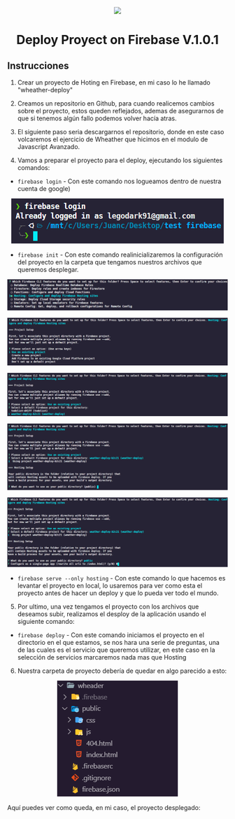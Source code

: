 <p align="center"><img src="https://img.icons8.com/color/144/000000/firebase.png"/></p>
<h1 align="center">Deploy  Proyect on Firebase V.1.0.1</h1>

## Instrucciones

1. Crear un proyecto de Hoting en Firebase, en mi caso lo he llamado "wheather-deploy"

2. Creamos un repositorio en Github, para cuando realicemos cambios sobre el proyecto, estos queden reflejados, ademas de asegurarnos de que si tenemos algún fallo podemos volver hacía atras.

3. El siguiente paso seria descargarnos el repositorio, donde en este caso volcaremos el ejercicio de Wheather que hicimos en el modulo de Javascript Avanzado.

4. Vamos a preparar el proyecto para el deploy, ejecutando los siguientes comandos:

  -  `firebase login` - Con este comando nos logueamos dentro de nuestra cuenta de google)

<p align="center"><img src="./images_firebase/login.PNG"/></p>

  -  `firebase init` - Con este comando realinicializaremos la configuración del proyecto en la carpeta que tengamos nuestros archivos que queremos desplegar.

  <p align="center"><img src="./images_firebase/select_service.PNG"/></p>

  <p align="center"><img src="./images_firebase/proyecto_seleccion.PNG"/></p>

  <p align="center"><img src="./images_firebase/proyecto_seleccion_1.PNG"/></p>

  <p align="center"><img src="./images_firebase/proyecto_seleccion_carpeta.PNG"/></p>

  <p align="center"><img src="./images_firebase/proyecto_seleccion_no_index.PNG"/></p>

  -  `firebase serve --only hosting` - Con este comando lo que hacemos es levantar el proyecto en local, lo usaremos para ver como esta el proyecto antes de hacer un deploy y que lo pueda ver todo el mundo.

5. Por ultimo, una vez tengamos el proyecto con los archivos que deseamos subir, realizamos el desploy de la aplicación usando el siguiente comando:

- `firebase deploy` - Con este comando iniciamos el proyecto en el directorio en el que estamos, se nos hara una serie de preguntas, una de las cuales es el servicio que queremos utilizar, en este caso en la selección de servicios marcaremos nada mas que Hosting

6. Nuestra carpeta de proyecto debería de quedar en algo parecido a esto:

<p align="center"><img src="./images_firebase/proyect.PNG"/></p>

Aquí puedes ver como queda, en mi caso, el proyecto desplegado:

[Wheather]: https://weather-deploy-b2c21.web.app/
